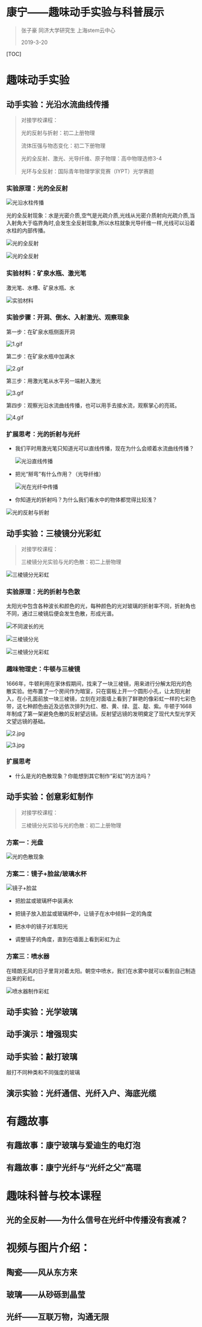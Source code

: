 # 康宁——趣味动手实验与科普展示

> 张子豪 同济大学研究生 上海stem云中心
>
> 2019-3-20

[TOC]





# 趣味动手实验

## 动手实验：光沿水流曲线传播

> 对接学校课程：
>
> 光的反射与折射：初二上册物理
>
> 流体压强与物态变化：初二下册物理
>
> 光的全反射、激光、光导纤维、原子物理：高中物理选修3-4
>
> 光环与全反射：国际青年物理学家竞赛（IYPT）光学赛题

### 实验原理：光的全反射

![光沿水柱传播](https://upload-images.jianshu.io/upload_images/13714448-ccdeb2826bbba9d5.gif?imageMogr2/auto-orient/strip)

光的全反射现象：水是光密介质,空气是光疏介质,光线从光密介质射向光疏介质,当入射角大于临界角时,会发生全反射现象,所以水柱就象光导纤维一样,光线可以沿着水柱的内部传播。

![光的全反射](https://upload-images.jianshu.io/upload_images/13714448-618fb39e976b2c3e.gif?imageMogr2/auto-orient/strip)

![光的全反射](https://upload-images.jianshu.io/upload_images/13714448-d4865d478b2950f3.png?imageMogr2/auto-orient/strip%7CimageView2/2/w/1240)

### 实验材料：矿泉水瓶、激光笔

激光笔、水槽、矿泉水瓶、水

![实验材料](https://upload-images.jianshu.io/upload_images/13714448-41335bc7a7917629.png?imageMogr2/auto-orient/strip%7CimageView2/2/w/1240)



### 实验步骤：开洞、倒水、入射激光、观察现象

第一步：在矿泉水瓶侧面开洞

![1.gif](https://upload-images.jianshu.io/upload_images/13714448-4876df53a39a8a8a.gif?imageMogr2/auto-orient/strip)

第二步：在矿泉水瓶中加满水

![2.gif](https://upload-images.jianshu.io/upload_images/13714448-fdc33a641b43ffba.gif?imageMogr2/auto-orient/strip)

第三步：用激光笔从水平另一端射入激光

![3.gif](https://upload-images.jianshu.io/upload_images/13714448-5fbc1170bcd7d898.gif?imageMogr2/auto-orient/strip)

第四步：观察光沿水流曲线传播，也可以用手去接水流，观察掌心的亮斑。

![4.gif](https://upload-images.jianshu.io/upload_images/13714448-3b02d65bf2ae2e11.gif?imageMogr2/auto-orient/strip)



### 扩展思考：光的折射与光纤

- 我们平时用激光笔只知道光可以直线传播，现在为什么会顺着水流曲线传播？

  ![光沿直线传播](https://upload-images.jianshu.io/upload_images/13714448-aab3fe920848173c.gif?imageMogr2/auto-orient/strip)

- 把光“掰弯”有什么作用？（光导纤维）

  ![光在光纤中传播](https://upload-images.jianshu.io/upload_images/13714448-bbcd12ad635513e9.gif?imageMogr2/auto-orient/strip)

- 你知道光的折射吗？为什么我们看水中的物体都觉得比较浅？

![光的反射与折射](https://upload-images.jianshu.io/upload_images/13714448-10a3a34d71f96858.jpg?imageMogr2/auto-orient/strip%7CimageView2/2/w/1240)

## 动手实验：三棱镜分光彩虹

> 对接学校课程：
>
> 三棱镜分光实验与光的色散：初二上册物理

![三棱镜分光彩虹](https://upload-images.jianshu.io/upload_images/13714448-8a095f6c2cc08212.png?imageMogr2/auto-orient/strip%7CimageView2/2/w/1240)

### 实验原理：光的折射与色散

太阳光中包含各种波长和颜色的光，每种颜色的光对玻璃的折射率不同，折射角也不同，通过三棱镜后便会发生色散，形成光谱。



![不同波长的光](https://upload-images.jianshu.io/upload_images/13714448-d7d35b961f16ee99.gif?imageMogr2/auto-orient/strip)

![三棱镜分光](https://upload-images.jianshu.io/upload_images/13714448-cbcb6a19d6bb0b2d.gif?imageMogr2/auto-orient/strip)

![三棱镜分光彩虹](https://upload-images.jianshu.io/upload_images/13714448-95ff24298c096d55.jpg?imageMogr2/auto-orient/strip%7CimageView2/2/w/1240)

### 趣味物理史：牛顿与三棱镜

1666年，牛顿利用在家休假期间，找来了一块三棱镜，用来进行分解太阳光的色散实验。他布置了一个房间作为暗室，只在窗板上开一个圆形小孔，让太阳光射入，在小孔面前放一块三棱镜，立刻在对面墙上看到了鲜艳的像彩虹一样的七彩色带，这七种颜色由近及远依次排列为红、橙、黄、绿、蓝、靛、紫。牛顿于1668年制成了第一架避免色散的反射望远镜。反射望远镜的发明奠定了现代大型光学天文望远镜的基础。

![2.jpg](https://upload-images.jianshu.io/upload_images/13714448-f9088a826a58355a.jpg?imageMogr2/auto-orient/strip%7CimageView2/2/w/1240)

![3.jpg](https://upload-images.jianshu.io/upload_images/13714448-1d9f5abb931c0295.jpg?imageMogr2/auto-orient/strip%7CimageView2/2/w/1240)



### 扩展思考

- 什么是光的色散现象？你能想到其它制作“彩虹”的方法吗？

## 动手实验：创意彩虹制作

> 对接学校课程：
>
> 三棱镜分光实验与光的色散：初二上册物理

### 方案一：光盘

![光的色散现象](https://upload-images.jianshu.io/upload_images/13714448-6a6f42baa1602ead.jpg?imageMogr2/auto-orient/strip%7CimageView2/2/w/1240)

### 方案二：镜子+脸盆/玻璃水杯

![镜子+脸盆](https://upload-images.jianshu.io/upload_images/13714448-cfe3a664f24bb065.png?imageMogr2/auto-orient/strip%7CimageView2/2/w/1240)

- 把脸盆或玻璃杯中装满水

- 把镜子放入脸盆或玻璃杯中，让镜子在水中倾斜一定的角度
- 把水中的镜子对准阳光
- 调整镜子的角度，直到在墙面上看到彩虹为止

### 方案三：喷水器

在晴朗无风的日子里背对着太阳。朝空中喷水，我们在水雾中就可以看到自己制造出来的彩虹。

![喷水器制作彩虹](https://upload-images.jianshu.io/upload_images/13714448-93869f44459e8c16.png?imageMogr2/auto-orient/strip%7CimageView2/2/w/1240)



## 动手实验：光学玻璃



## 动手演示：增强现实



## 动手实验：敲打玻璃

敲打不同种类和不同强度的玻璃



## 演示实验：光纤通信、光纤入户、海底光缆



# 有趣故事

## 有趣故事：康宁玻璃与爱迪生的电灯泡



## 有趣故事：康宁光纤与“光纤之父”高琨





# 趣味科普与校本课程

## 光的全反射——为什么信号在光纤中传播没有衰减？







# 视频与图片介绍：

## 陶瓷——风从东方来



## 玻璃——从砂砾到晶莹



## 光纤——互联万物，沟通无限




